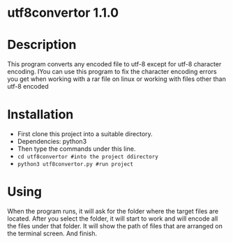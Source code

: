 # utf8convertor 1.1.0

# Description
This program converts any encoded file to utf-8 except for utf-8 character encoding. IYou can use this program to fix the character encoding errors you get when working with a rar file on linux or working with files other than utf-8 encoded

# Installation
* First clone this project into a suitable directory.
* Dependencies: python3
* Then type the commands under this line.
* `cd utf8convertor #into the project ddirectory`
* `python3 utf8convertor.py #run project`

# Using
When the program runs, it will ask for the folder where the target files are located.
After you select the folder, it will start to work and will encode all the files under that folder.
It will show the path of files that are arranged on the terminal screen.
And finish.
